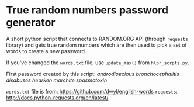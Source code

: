 # True random numbers password generator

A short python script that connects to RANDOM.ORG API (through `requests` library) and gets true random numbers which are then
used to pick a set of words to create a new password.

If you've changed the `words.txt` file, use `update_max()` from `hlpr_scrpts.py`.

First password created by this script:
*androdioecious bronchocephalitis disabuses hearken marchite spasmotoxin*

`words.txt` file is from: https://github.com/dwyl/english-words
`requests`: http://docs.python-requests.org/en/latest/
